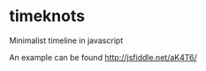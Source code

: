 timeknots
=========

Minimalist timeline in javascript

An example can be found http://jsfiddle.net/aK4T6/
